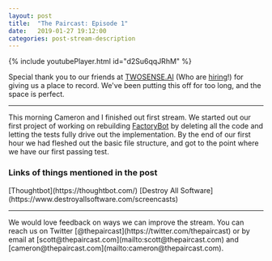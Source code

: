```yaml
---
layout: post
title:  "The Paircast: Episode 1"
date:   2019-01-27 19:12:00
categories: post-stream-description
---
```


{% include youtubePlayer.html id="d2Su6qqJRhM" %}

Special thank you to our friends at [TWOSENSE.AI](https://www.twosense.ai) (Who are [hiring](https://www.twosense.ai/jobs/)!) for giving us a place to record. We've been putting this off for too long, and the space is perfect.

<hr/>

This morning Cameron and I finished out first stream. We started out our first
project of working on rebuilding [FactoryBot](https://github.com/thoughtbot/factory_bot) by deleting all the code and letting the tests fully drive out the implementation. By the end of our first hour we had fleshed out the
basic file structure, and got to the point where we have our first passing test.

<h3>Links of things mentioned in the post</h3>
[Thoughtbot](https://thoughtbot.com/)
[Destroy All Software](https://www.destroyallsoftware.com/screencasts)

<hr/>
We would love feedback on ways we can improve the stream. You can reach us on
Twitter [@thepaircast](https://twitter.com/thepaircast) or by email at
[scott@thepaircast.com](mailto:scott@thepaircast.com) and
[cameron@thepaircast.com](mailto:cameron@thepaircast.com).
